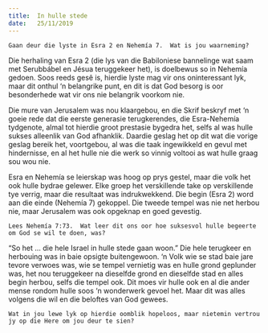 ```yaml
---
title:  In hulle stede
date:   25/11/2019
---
```


`Gaan deur die lyste in Esra 2 en Nehemía 7.  Wat is jou waarneming?` 

Die herhaling van Esra 2 (die lys van die Babiloniese bannelinge wat saam met Serubbábel en Jésua teruggekeer het), is doelbewus so in Nehemía gedoen.  Soos reeds gesê is, hierdie lyste mag vir ons oninteressant lyk, maar dit onthul ‘n belangrike punt, en dit is dat God besorg is oor besonderhede wat vir ons nie belangrik voorkom nie. 

Die mure van Jerusalem was nou klaargebou, en die Skrif beskryf met ‘n goeie rede dat die eerste generasie terugkerendes, die Esra-Nehemía tydgenote, almal tot hierdie groot prestasie bygedra het, selfs al was hulle sukses alleenlik van God afhanklik.  Daardie geslag het op dit wat die vorige geslag bereik het, voortgebou, al was die taak ingewikkeld en gevul met hindernisse, en al het hulle nie die werk so vinnig voltooi as wat hulle graag sou wou nie. 

Esra en Nehemía se leierskap was hoog op prys gestel, maar die volk het ook hulle bydrae gelewer.  Elke groep het verskillende take op verskillende tye verrig, maar die resultaat was indrukwekkend.  Die begin (Esra 2) word aan die einde (Nehemía 7) gekoppel.  Die tweede tempel was nie net herbou nie, maar Jerusalem was ook opgeknap en goed gevestig. 

`Lees Nehemía 7:73.  Wat leer dit ons oor hoe suksesvol hulle begeerte om God se wil te doen, was?`  

“So het ... die hele Israel in hulle stede gaan woon.”  Die hele terugkeer en herbouing was in baie opsigte buitengewoon. ‘n Volk wie se stad baie jare tevore verwoes was, wie se tempel vernietig was en hulle grond geplunder was, het nou teruggekeer na dieselfde grond en dieselfde stad en alles begin herbou, selfs die tempel ook.  Dit moes vir hulle ook en al die ander mense rondom hulle soos ‘n wonderwerk gevoel het. Maar dit was alles volgens die wil en die beloftes van God gewees. 

`Wat in jou lewe lyk op hierdie oomblik hopeloos, maar nietemin vertrou jy op die Here om jou deur te sien?`